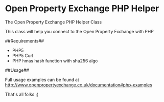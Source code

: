 Open Property Exchange PHP Helper
=================================

The Open Property Exchange PHP Helper Class

This class will help you connect to the Open Property Exchange with PHP

##Requirements##

- PHP5
- PHP5 Curl
- PHP hmas hash function with sha256 algo


##Usage##

Full usage examples can be found at <http://www.openpropertyexchange.co.uk/documentation#php-examples>

That's all folks ;)